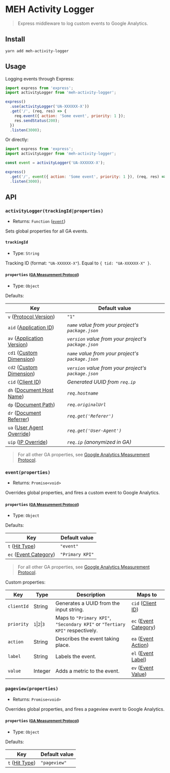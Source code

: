 # MEH Activity Logger

> Express middleware to log custom events to Google Analytics.

## Install

```shell
yarn add meh-activity-logger
```

## Usage

Logging events through Express:

```js
import express from 'express';
import activityLogger from 'meh-activity-logger';

express()
  .use(activityLogger('UA-XXXXXX-X'))
  .get('/', (req, res) => {
    req.event({ action: 'Some event', priority: 1 });
    res.sendStatus(200);
  })
  .listen(3000);
```

Or directly:

```js
import express from 'express';
import activityLogger from 'meh-activity-logger';

const event = activityLogger('UA-XXXXXX-X');

express()
  .get('/', event({ action: 'Some event', priority: 1 }), (req, res) => res.sendStatus(200))
  .listen(3000);
```

## API

### `activityLogger(trackingId|properties)`

- Returns: `Function` ([`event`](#eventproperties))

Sets global properties for all GA events.

#### `trackingId`

- Type: `String`

Tracking ID (format: `"UA-XXXXXX-X"`). Equal to `{ tid: "UA-XXXXXX-X" }`.

#### `properties` <small>([GA Measurement Protocol](https://developers.google.com/analytics/devguides/collection/protocol/v1/reference))</small>

- Type: `Object`

Defaults:

| Key                                                                                                                  | Default value                                        |
| -------------------------------------------------------------------------------------------------------------------- | ---------------------------------------------------- |
| `v` ([Protocol Version](https://developers.google.com/analytics/devguides/collection/protocol/v1/parameters#v))      | `"1"`                                                |
| `aid` ([Application ID](https://developers.google.com/analytics/devguides/collection/protocol/v1/parameters#aid))    | _`name` value from your project's `package.json`_    |
| `av` ([Application Version](https://developers.google.com/analytics/devguides/collection/protocol/v1/parameters#av)) | _`version` value from your project's `package.json`_ |
| `cd1` ([Custom Dimension](https://developers.google.com/analytics/devguides/collection/protocol/v1/parameters#cd_))  | _`name` value from your project's `package.json`_    |
| `cd2` ([Custom Dimension](https://developers.google.com/analytics/devguides/collection/protocol/v1/parameters#cd_))  | _`version` value from your project's `package.json`_ |
| `cid` ([Client ID](https://developers.google.com/analytics/devguides/collection/protocol/v1/parameters#cid))         | _Generated UUID from `req.ip`_                       |
| `dh` ([Document Host Name](https://developers.google.com/analytics/devguides/collection/protocol/v1/parameters#dh))  | _`req.hostname`_                                     |
| `dp` ([Document Path](https://developers.google.com/analytics/devguides/collection/protocol/v1/parameters#dp))       | _`req.originalUrl`_                                  |
| `dr` ([Document Referrer](https://developers.google.com/analytics/devguides/collection/protocol/v1/parameters#dr))   | _`req.get('Referer')`_                               |
| `ua` ([User Agent Override](https://developers.google.com/analytics/devguides/collection/protocol/v1/parameters#ua)) | _`req.get('User-Agent')`_                            |
| `uip` ([IP Override](https://developers.google.com/analytics/devguides/collection/protocol/v1/parameters#uip))       | _`req.ip` (anonymized in GA)_                        |

> For all other GA properties, see [Google Analytics Measurement Protocol](https://developers.google.com/analytics/devguides/collection/protocol/v1/reference).

### `event(properties)`

- Returns: `Promise<void>`

Overrides global properties, and fires a custom event to Google Analytics.

#### `properties` <small>([GA Measurement Protocol](https://developers.google.com/analytics/devguides/collection/protocol/v1/reference))</small>

- Type: `Object`

Defaults:

| Key                                                                                                             | Default value   |
| --------------------------------------------------------------------------------------------------------------- | --------------- |
| `t` ([Hit Type](https://developers.google.com/analytics/devguides/collection/protocol/v1/parameters#t))         | `"event"`       |
| `ec` ([Event Category](https://developers.google.com/analytics/devguides/collection/protocol/v1/parameters#ec)) | `"Primary KPI"` |

> For all other GA properties, see [Google Analytics Measurement Protocol](https://developers.google.com/analytics/devguides/collection/protocol/v1/reference).

Custom properties:

| Key        | Type          | Description                                                                  | Maps to                                                                                                         |
| ---------- | ------------- | ---------------------------------------------------------------------------- | --------------------------------------------------------------------------------------------------------------- |
| `clientId` | String        | Generates a UUID from the input string.                                      | `cid` ([Client ID](https://developers.google.com/analytics/devguides/collection/protocol/v1/parameters#cid))    |
| `priority` | `1`\|`2`\|`3` | Maps to `"Primary KPI"`, `"Secondary KPI"` or `"Tertiary KPI"` respectively. | `ec` ([Event Category](https://developers.google.com/analytics/devguides/collection/protocol/v1/parameters#ec)) |
| `action`   | String        | Describes the event taking place.                                            | `ea` ([Event Action](https://developers.google.com/analytics/devguides/collection/protocol/v1/parameters#ea))   |
| `label`    | String        | Labels the event.                                                            | `el` ([Event Label](https://developers.google.com/analytics/devguides/collection/protocol/v1/parameters#el))    |
| `value`    | Integer       | Adds a metric to the event.                                                  | `ev` ([Event Value](https://developers.google.com/analytics/devguides/collection/protocol/v1/parameters#ev))    |

### `pageview(properties)`

- Returns: `Promise<void>`

Overrides global properties, and fires a pageview event to Google Analytics.

#### `properties` <small>([GA Measurement Protocol](https://developers.google.com/analytics/devguides/collection/protocol/v1/reference))</small>

- Type: `Object`

Defaults:

| Key                                                                                                     | Default value |
| ------------------------------------------------------------------------------------------------------- | ------------- |
| `t` ([Hit Type](https://developers.google.com/analytics/devguides/collection/protocol/v1/parameters#t)) | `"pageview"`  |

